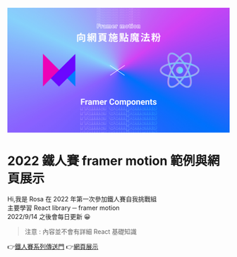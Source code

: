 ![banner](./images/banner.jpg)

# 2022 鐵人賽 framer motion 範例與網頁展示
Hi,我是 Rosa 在 2022 年第一次參加鐵人賽自我挑戰組    
主要學習 React library ─ framer motion   
2022/9/14 之後會每日更新 😀  

> 注意 : 內容並不會有詳細 React 基礎知識  

👉[鐵人賽系列傳送門](https://ithelp.ithome.com.tw/users/20138033/ironman/5519)
👉[網頁展示](https://meitung473.github.io/2022_ironman_framer-motion/)